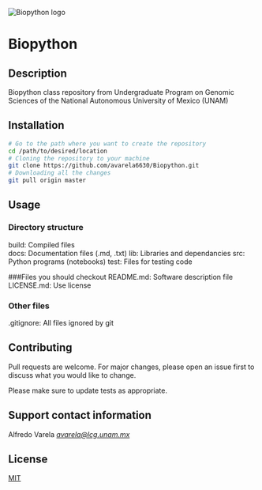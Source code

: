 ![Biopython logo](https://github.com/avarela6630/Biopython/blob/master/docs/biopython_logo/biopython_logo.svg)
# Biopython  

## Description 
Biopython class repository from Undergraduate Program on Genomic Sciences of the National Autonomous University of Mexico (UNAM)

## Installation
```bash
# Go to the path where you want to create the repository 
cd /path/to/desired/location
# Cloning the repository to your machine 
git clone https://github.com/avarela6630/Biopython.git 
# Downloading all the changes  
git pull origin master 
```
## Usage

### Directory structure
build: Compiled files  
docs: Documentation files (.md, .txt)
lib: Libraries and dependancies 
src: Python programs (notebooks)
test: Files for testing code

###Files you should checkout 
README.md: Software description file
LICENSE.md: Use license 

### Other files
.gitignore: All files ignored by git  

## Contributing
Pull requests are welcome. For major changes, please open an issue first to discuss what you would like to change.

Please make sure to update tests as appropriate.

## Support contact information 
Alfredo Varela *avarela@lcg.unam.mx*

## License
[MIT](https://choosealicense.com/licenses/mit/)
